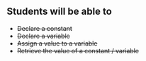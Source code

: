 ## Students will be able to
* ~~Declare a constant~~
* ~~Declare a variable~~
* ~~Assign a value to a variable~~
* ~~Retrieve the value of a constant / variable~~
